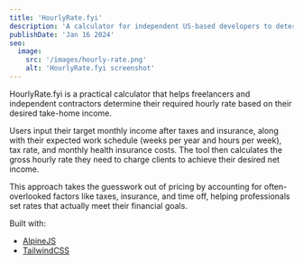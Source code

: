 ```yaml
---
title: 'HourlyRate.fyi'
description: 'A calculator for independent US-based developers to determine their hourly rate.'
publishDate: 'Jan 16 2024'
seo: 
  image:
    src: '/images/hourly-rate.png'
    alt: 'HourlyRate.fyi screenshot'
---
```


HourlyRate.fyi is a practical calculator that helps freelancers and independent contractors determine their required hourly rate based on their desired take-home income. 

Users input their target monthly income after taxes and insurance, along with their expected work schedule (weeks per year and hours per week), tax rate, and monthly health insurance costs. The tool then calculates the gross hourly rate they need to charge clients to achieve their desired net income. 

This approach takes the guesswork out of pricing by accounting for often-overlooked factors like taxes, insurance, and time off, helping professionals set rates that actually meet their financial goals.

Built with:
- [AlpineJS](https://alpinejs.dev/)
- [TailwindCSS](https://tailwindcss.com/)
